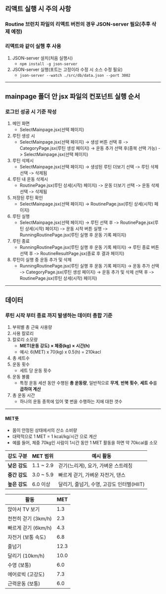## 리액트 실행 시 주의 사항
### Routine 브런치 파일의 리액트 버전의 경우 JSON-server 필요(추후 삭제 예정)
### 리액트와 같이 실행 후 사용

1. JSON-server 설치(처음 실행시)
    - `npm install -g json-server`
2. JSON-server 실행(포트는 고정이라 수정 시 소스 수정 필요)
    - `json-server --watch ./src/db/data.json --port 3002`

*******************
## mainpage 폴더 안 jsx 파일의 컨포넌트 실행 순서
### 로그인 성공 시 기준 작성
1. 메인 화면
    - SelectMainpage.jsx(선택 페이지)
2. 루틴 생성 시
    - SelectMainpage.jsx(선택 페이지) -> 생성 버튼 선택 후 -> CategoryPage.jsx(루틴 생성 페이지) -> 운동 추가 선택 후(중복 선택 가능) -> SelectMainpage.jsx(선택 페이지)
3. 루틴 삭제시
    - SelectMainpage.jsx(선택 페이지) -> 생성된 루틴 더보기 선택 -> 루틴 삭제 선택 -> 삭제됨
4. 루틴 내 운동 삭제시
    - RoutinePage.jsx(루틴 상세(시작) 페이지) -> 운동 더보기 선택 -> 운동 삭제 선택 -> 삭제됨
5. 저장된 루틴 확인
    - SelectMainpage.jsx(선택 페이지) ->  RoutinePage.jsx(루틴 상세(시작) 페이지)
6. 루틴 실행
    - SelectMainpage.jsx(선택 페이지) -> 루틴 선택 후 -> RoutinePage.jsx(루틴 상세(시작) 페이지) -> 운동 시작 버튼 실행 -> RunningRoutinePage.jsx(루틴 실행 후 운동 기록 페이지)
7. 루틴 종료
    - RunningRoutinePage.jsx(루틴 실행 후 운동 기록 페이지) -> 루틴 종료 버튼 선택 후 -> RoutineResultPage.jsx(종료 후 결과 페이지)
8. 루틴이 실행 중 운동 추가 및 삭제
    - RunningRoutinePage.jsx(루틴 실행 후 운동 기록 페이지) -> 운동 추가 선택 -> CategoryPage.jsx(루틴 생성 페이지) -> 운동 추가 및 삭제 선택 후 -> RoutinePage.jsx(루틴 상세(시작) 페이지)
*******************
## 데이터
### 루틴 시작 부터 종료 까지 발생하는 데이터 총합 기준 
1. 부위별 총 근육 사용량
2. 사용 칼로리 
3. 칼로리 소모량
    - **MET(운동 강도) × 체중(kg) × 시간(h)** 
    - 예시: 6(MET) x 70(kg) x 0.5(h) = 210kacl
4. 총 세트수
5. 운동 횟수
    - 세트 당 운동 횟수
6. 운동 볼륨
    - 특정 운동 세션 동안 수행된 **총 운동량**, 일반적으로 **무게**, **반복 횟수**, **세트 수**를 **곱하여 계산**
7. 총 운동 시간
    - 하나의 운동 종목에 있어 몇 번을 수행하는 지에 대한 갯수
*******************
#### MET뜻
- 몸이 안정된 상태에서의 산소 소비량
- 대략적으로 1 MET = 1 kcal/kg/시간 으로 계산
- 예를 들어, 체중 70kg인 사람이 1시간 동안 1 MET 활동을 하면 약 70kcal를 소모

| 강도 구분     | MET 범위     | 예시 활동                       |
| --------- | ---------- | --------------------------- |
| **낮은 강도** | 1.1 \~ 2.9 | 걷기(느리게), 요가, 가벼운 스트레칭       |
| **중간 강도** | 3.0 \~ 5.9 | 빠르게 걷기, 가벼운 자전거, 댄스         |
| **높은 강도** | 6.0 이상     | 달리기, 줄넘기, 수영, 고강도 인터벌(HIIT) |

| 활동             | MET  |
| -------------- | ---- |
| 앉아서 TV 보기      | 1.3  |
| 천천히 걷기 (3km/h) | 2.3  |
| 빠르게 걷기 (6km/h) | 4.3  |
| 자전거 (보통 속도)    | 6.8  |
| 줄넘기            | 12.3 |
| 달리기 (10km/h)   | 10.0 |
| 수영 (보통)        | 6.0  |
| 에어로빅 (고강도)     | 7.3  |
| 근력운동 (보통)      | 6.0  |
